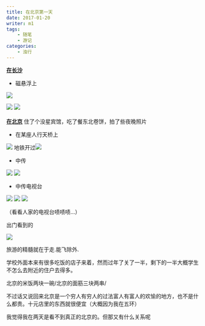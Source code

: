 ```yaml
---
title: 在北京第一天
date: 2017-01-20
writer: m1
tags:
    - 随笔
    - 游记
categories:
    - 浊行
---
```

**<u>在长沙</u>**

*   磁悬浮上

![](http://imglf2.nosdn.127.net/img/RE4yTEZuL3FaSFpTQWVpTHpENDdZeGI3aWRZZjc1TDIvSjBCWkdzcWtEcDA0eXY0QzlKUGdBPT0.jpg?=imageView&thumbnail=500x0&quality=96&stripmeta=0&type=jpg%7Cwatermark&type=2)

![](http://imglf1.nosdn.127.net/img/RE4yTEZuL3FaSFpTQWVpTHpENDdZOFY4Q2htK2FuTncyWlJ6djJHZHRQenhwejlmR1JVaStnPT0.jpg?=imageView&thumbnail=500x0&quality=96&stripmeta=0&type=jpg%7Cwatermark&type=2)
![](http://imglf1.nosdn.127.net/img/RE4yTEZuL3FaSFpTQWVpTHpENDdZNERrQ21VdG5sdFNIS3hjKzd2VFY1SjBNK25LTjRlbUhBPT0.jpg?=imageView&thumbnail=500x0&quality=96&stripmeta=0&type=jpg%7Cwatermark&type=2)
<br/><br/>
**<u>在北京</u>**
住了个没星宾馆，吃了餐东北卷饼，拍了些夜晚照片

*   在某座人行天桥上

![](http://imglf0.nosdn.127.net/img/RE4yTEZuL3FaSFpTQWVpTHpENDdZMkx3TTk2TnNQTU44ZlNvaFBIM0RMeXNsSUJJclF3dldBPT0.jpg?=imageView&thumbnail=500x0&quality=96&stripmeta=0&type=jpg%7Cwatermark&type=2)
地铁开过![](http://imglf2.nosdn.127.net/img/RE4yTEZuL3FaSFpTQWVpTHpENDdZNSs3MDZud0hPajYvZ3FHbnVTQStLK0FjUW50ZStqUWh3PT0.jpg?=imageView&thumbnail=500x0&quality=96&stripmeta=0&type=jpg%7Cwatermark&type=2)

*   中传

![](http://imglf2.nosdn.127.net/img/RE4yTEZuL3FaSFpTQWVpTHpENDdZelVYQnZmakFzUTVmYzJrY0ZyZEVCQUx1djdXNDZXRVVRPT0.jpg?=imageView&thumbnail=500x0&quality=96&stripmeta=0&type=jpg%7Cwatermark&type=2)
![](http://imglf.nosdn.127.net/img/RE4yTEZuL3FaSFpTQWVpTHpENDdZMFdPeFJVS3V6QXVYaG0yYzc3SzFqYTJZMFhhV1AyRkVnPT0.jpg?=imageView&thumbnail=500x0&quality=96&stripmeta=0&type=jpg%7Cwatermark&type=2)

*   中传电视台

![](http://imglf0.nosdn.127.net/img/RE4yTEZuL3FaSFpTQWVpTHpENDdZN24xcjQrajMvOFMzSnNKeWN6cjJLKzFRQ2FNWEVDcG93PT0.jpg?=imageView&thumbnail=500x0&quality=96&stripmeta=0&type=jpg%7Cwatermark&type=2)
![](http://imglf1.nosdn.127.net/img/RE4yTEZuL3FaSFpTQWVpTHpENDdZL29DeEsrNzRFeUxsNVFNNStFL1hkNDdCSmNWa1BJdDZnPT0.jpg?=imageView&thumbnail=500x0&quality=96&stripmeta=0&type=jpg%7Cwatermark&type=2)
![](http://imglf1.nosdn.127.net/img/RE4yTEZuL3FaSFpTQWVpTHpENDdZOUZjWWRjMHpDdDh3eEtjR1NWS0oweWRBYkg3LzFyaWdnPT0.jpg?=imageView&thumbnail=500x0&quality=96&stripmeta=0&type=jpg%7Cwatermark&type=2)

（看看人家的电视台啧啧啧...）

出门看到的

![](http://imglf.nosdn.127.net/img/RE4yTEZuL3FaSFpTQWVpTHpENDdZOXh6T0t6OGZSbHZ6VU5Zamt6ZEllQjU1ZDBGY2dCN3JnPT0.jpg?=imageView&thumbnail=500x0&quality=96&stripmeta=0&type=jpg%7Cwatermark&type=2)

旅游的精髓就在于走.能飞除外.

学校外面本来有很多吃饭的店子来着，然而过年了关了一半，剩下的一半大概学生不怎么去附近的住户去得多。

北京的米饭两块一碗/北京的面筋三块两串/

不过话又说回来北京是一个穷人有穷人的过法富人有富人的欢愉的地方，也不是什么都贵。十元店里的东西就很便宜（大概因为我在五环）

我觉得我在两天是看不到真正的北京的。但那又有什么关系呢
